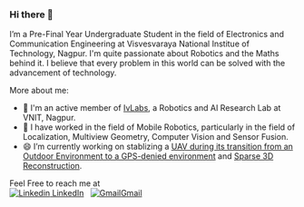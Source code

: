 ### Hi there 👋

I’m a Pre-Final Year Undergraduate Student in the field of Electronics and Communication Engineering at Visvesvaraya National Institue of Technology, Nagpur. I'm quite passionate about Robotics and the Maths behind it. I believe that every problem in this world can be solved with the advancement of technology.

More about me:

- 🔭 I'm an active member of [IvLabs](https://www.ivlabs.in/), a Robotics and AI Research Lab at VNIT, Nagpur.
- 💬 I have worked in the field of Mobile Robotics, particularly in the field of Localization, Multiview Geometry, Computer Vision and Sensor Fusion.
- 😄 I’m currently working on stablizing a [UAV during its transition from an Outdoor Environment to a GPS-denied environment](https://github.com/Kush0301/UAV-Localization) and [Sparse 3D Reconstruction](https://github.com/Kush0301/Structure-from-Motion).

Feel Free to reach me at\
[![Linkedin](https://i.stack.imgur.com/gVE0j.png) LinkedIn](https://www.linkedin.com/in/kushagra-srivastava-8ba9801a3/)
&nbsp;
[![Gmail](https://img.shields.io/badge/Gmail-D14836?style=for-the-badge&logo=gmail&logoColor=white)Gmail](mailto:kushagra2000@gmail.com)
&nbsp;
